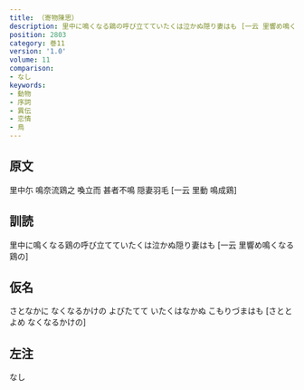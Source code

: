 ```yaml
---
title: （寄物陳思）
description: 里中に鳴くなる鶏の呼び立てていたくは泣かぬ隠り妻はも [一云 里響め鳴くなる鶏の]
position: 2803
category: 巻11
version: '1.0'
volume: 11
comparison:
- なし
keywords:
- 動物
- 序詞
- 異伝
- 恋情
- 鳥
---
```


## 原文

里中尓 鳴奈流鶏之 喚立而 甚者不鳴 隠妻羽毛 [一云 里動 鳴成鶏]

## 訓読

里中に鳴くなる鶏の呼び立てていたくは泣かぬ隠り妻はも [一云 里響め鳴くなる鶏の]

## 仮名

さとなかに なくなるかけの よびたてて いたくはなかぬ こもりづまはも [さととよめ なくなるかけの]

## 左注

なし
